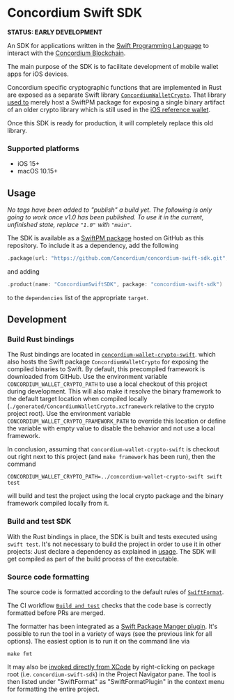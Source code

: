 # Concordium Swift SDK

**STATUS: EARLY DEVELOPMENT**

An SDK for applications written in the [Swift Programming Language](https://www.swift.org/) to
interact with the [Concordium Blockchain](https://concordium.com).

The main purpose of the SDK is to facilitate development of mobile wallet apps for iOS devices.

Concordium specific cryptographic functions that are implemented in Rust are exposed as a separate Swift library
[`ConcordiumWalletCrypto`](https://github.com/Concordium/concordium-wallet-crypto-swift).
That library [used to](https://github.com/Concordium/concordium-wallet-crypto-swift?tab=readme-ov-file#prior-usage)
merely host a SwiftPM package for exposing a single binary artifact of an older crypto library
which is still used in the [iOS reference wallet](https://github.com/Concordium/concordium-reference-wallet-ios/).

Once this SDK is ready for production, it will completely replace this old library.

### Supported platforms

- iOS 15+
- macOS 10.15+

## Usage

*No tags have been added to "publish" a build yet. The following is only going to work once v1.0 has been published.
To use it in the current, unfinished state, replace `"1.0"` with `"main"`.*

The SDK is available as a [SwiftPM package](https://developer.apple.com/documentation/xcode/swift-packages)
hosted on GitHub as this repository.
To include it as a dependency, add the following 

```swift
.package(url: "https://github.com/Concordium/concordium-swift-sdk.git", from: "1.0")
```

and adding

```swift
.product(name: "ConcordiumSwiftSDK", package: "concordium-swift-sdk")
```

to the `dependencies` list of the appropriate `target`.

## Development

### Build Rust bindings

The Rust bindings are located in [`concordium-wallet-crypto-swift`](https://github.com/Concordium/concordium-wallet-crypto-swift).
which also hosts the Swift package `ConcordiumWalletCrypto` for exposing the compiled binaries to Swift.
By default, this precompiled framework is downloaded from GitHub.
Use the environment variable `CONCORDIUM_WALLET_CRYPTO_PATH` to use a local checkout of this project during development.
This will also make it resolve the binary framework to the default target location when compiled locally
(`./generated/ConcordiumWalletCrypto.xcframework` relative to the crypto project root).
Use the environment variable `CONCORDIUM_WALLET_CRYPTO_FRAMEWORK_PATH` to override this location
or define the variable with empty value to disable the behavior and not use a local framework.

In conclusion, assuming that `concordium-wallet-crypto-swift` is checkout out right next to this project
(and `make framework` has been run), then the command
```shell
CONCORDIUM_WALLET_CRYPTO_PATH=../concordium-wallet-crypto-swift swift test
```
will build and test the project using the local crypto package and the binary framework compiled locally from it.

### Build and test SDK

With the Rust bindings in place, the SDK is built and tests executed using `swift test`.
It's not necessary to build the project in order to use it in other projects:
Just declare a dependency as explained in [usage](#usage).
The SDK will get compiled as part of the build process of the executable.

### Source code formatting

The source code is formatted according to the default rules of [`SwiftFormat`](https://github.com/nicklockwood/SwiftFormat).

The CI workflow [`Build and test`](https://github.com/Concordium/concordium-swift-sdk/blob/main/.github/workflows/build%2Btest.yml)
checks that the code base is correctly formatted before PRs are merged.

The formatter has been integrated as a
[Swift Package Manger plugin](https://github.com/nicklockwood/SwiftFormat#swift-package-manager-plugin).
It's possible to run the tool in a variety of ways (see the previous link for all options).
The easiest option is to run it on the command line via

```shell
make fmt
```

It may also be [invoked directly from XCode](https://github.com/nicklockwood/SwiftFormat#trigger-plugin-from-xcode)
by right-clicking on package root (i.e. `concordium-swift-sdk`) in the Project Navigator pane.
The tool is then listed under "SwiftFormat" as "SwiftFormatPlugin" in the context menu for formatting the entire project.
